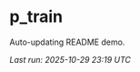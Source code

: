 # p_train

Auto-updating README demo.

<!--START_SECTION:status-->
_Last run: 2025-10-29 23:19 UTC_
<!--END_SECTION:status-->
























































































































































































































































































































































































































































































































































































































































































































































































































































































































































































































































































































































































































































































































































































































































































































































































































































